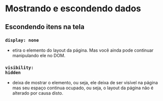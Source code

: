 # Mostrando e escondendo dados
## Escondendo itens na tela
### **<code>display: none</code>**
* etira o elemento do layout da página. Mas você ainda pode continuar manipulando ele no DOM.
### **<code>visibility: hidden</code>**
* deixa de mostrar o elemento, ou seja, ele deixa de ser visível na página mas seu espaço continua ocupado, ou seja, o layout da página não é alterado por causa disto.